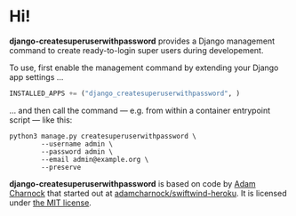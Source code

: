# Hi!

**django-createsuperuserwithpassword** provides a Django management command
to create ready-to-login super users during developement.

To use, first
enable the management command by extending your Django app settings …

```python
INSTALLED_APPS += ("django_createsuperuserwithpassword", )
```

… and then call the command — e.g. from within a container entrypoint script — like this:

```shell
python3 manage.py createsuperuserwithpassword \
        --username admin \
        --password admin \
        --email admin@example.org \
        --preserve
```

**django-createsuperuserwithpassword** is based on code by [Adam Charnock](https://github.com/adamcharnock) that started out at [adamcharnock/swiftwind-heroku](https://github.com/adamcharnock/swiftwind-heroku/commits/master/swiftwind_heroku/management/commands/create_superuser_with_password.py).
It is licensed under [the MIT license](https://opensource.org/licenses/MIT).

